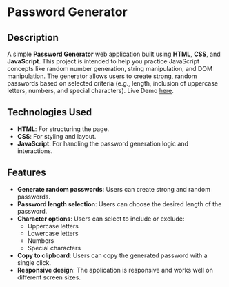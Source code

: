 # Password Generator

## Description

A simple **Password Generator** web application built using **HTML**, **CSS**, and **JavaScript**. This project is intended to help you practice JavaScript concepts like random number generation, string manipulation, and DOM manipulation. The generator allows users to create strong, random passwords based on selected criteria (e.g., length, inclusion of uppercase letters, numbers, and special characters). Live Demo [here](https://ziyad-mohsen.github.io/Password-Generator/).

## Technologies Used

- **HTML**: For structuring the page.
- **CSS**: For styling and layout.
- **JavaScript**: For handling the password generation logic and interactions.

## Features

- **Generate random passwords**: Users can create strong and random passwords.
- **Password length selection**: Users can choose the desired length of the password.
- **Character options**: Users can select to include or exclude:
  - Uppercase letters
  - Lowercase letters
  - Numbers
  - Special characters
- **Copy to clipboard**: Users can copy the generated password with a single click.
- **Responsive design**: The application is responsive and works well on different screen sizes.
